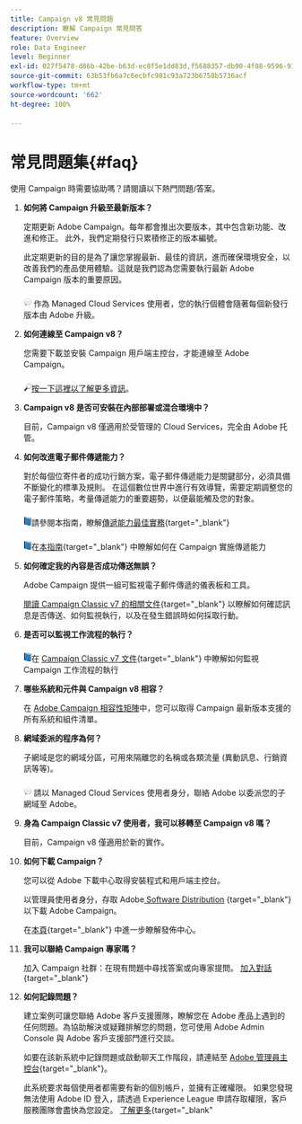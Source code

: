 ```yaml
---
title: Campaign v8 常見問題
description: 瞭解 Campaign 常見問答
feature: Overview
role: Data Engineer
level: Beginner
exl-id: 027f5478-d86b-42be-b63d-ec8f5e1dd83d,f5688357-db90-4f88-9596-91e9d0a20d75
source-git-commit: 63b53fb6a7c6ecbfc981c93a723b6758b5736acf
workflow-type: tm+mt
source-wordcount: '662'
ht-degree: 100%

---
```


# 常見問題集{#faq}

使用 Campaign 時需要協助嗎？請閱讀以下熱門問題/答案。

1. **如何將 Campaign 升級至最新版本？**

   定期更新 Adobe Campaign。每年都會推出次要版本，其中包含新功能、改進和修正。 此外，我們定期發行只累積修正的版本編號。

   此定期更新的目的是為了讓您掌握最新、最佳的資訊，進而確保環境安全，以改善我們的產品使用體驗。這就是我們認為您需要執行最新 Adobe Campaign 版本的重要原因。

   ![](../assets/do-not-localize/speech.png) 作為 Managed Cloud Services 使用者，您的執行個體會隨著每個新發行版本由 Adobe 升級。

1. **如何連線至 Campaign v8？**

   您需要下載並安裝 Campaign 用戶端主控台，才能連線至 Adobe Campaign。

   ![](../assets/do-not-localize/glass.png)[按一下這裡以了解更多資訊](connect.md)。

1. **Campaign v8 是否可安裝在內部部署或混合環境中？**

   目前，Campaign v8 僅適用於受管理的 Cloud Services，完全由 Adobe 托管。

1. **如何改進電子郵件傳遞能力？**

   對於每個位寄件者的成功行銷方案，電子郵件傳遞能力是關鍵部分，必須具備不斷變化的標準及規則。 在這個數位世界中進行有效導覽，需要定期調整您的電子郵件策略，考量傳遞能力的重要趨勢，以便最能觸及您的對象。

   ![](../assets/do-not-localize/book.png)請參閱本指南，瞭解[傳遞能力最佳實務](https://experienceleague.adobe.com/docs/deliverability-learn/deliverability-best-practice-guide/introduction.html?lang=zh-Hant){target=&quot;_blank&quot;}

   ![](../assets/do-not-localize/book.png)在[本指南](https://experienceleague.adobe.com/docs/deliverability-learn/deliverability-best-practice-guide/additional-resources/general-resources.html?lang=zh-Hant){target=&quot;_blank&quot;} 中瞭解如何在 Campaign 實施傳遞能力

1. **如何確定我的內容是否成功傳送無誤？**

   Adobe Campaign 提供一組可監視電子郵件傳遞的儀表板和工具。

   [閱讀 Campaign Classic v7 的相關文件](https://experienceleague.adobe.com/docs/campaign-classic/using/sending-messages/monitoring-deliveries/about-delivery-monitoring.html?lang=zh-Hant){target=&quot;_blank&quot;} 以瞭解如何確認訊息是否傳送、如何監視執行，以及在發生錯誤時如何採取行動。

1. **是否可以監視工作流程的執行？**

   ![](../assets/do-not-localize/book.png)在 [ Campaign Classic v7 文件](https://experienceleague.adobe.com/docs/campaign-classic/using/automating-with-workflows/executing-a-workflow/starting-a-workflow.html?lang=zh-Hant){target=&quot;_blank&quot;} 中瞭解如何監視 Campaign 工作流程的執行

1. **哪些系統和元件與 Campaign v8 相容？**

   在 [Adobe Campaign 相容性矩陣](compatibility-matrix.md)中，您可以取得 Campaign 最新版本支援的所有系統和組件清單。

1. **網域委派的程序為何？**

   子網域是您的網域分區，可用來隔離您的名稱或各類流量 (異動訊息、行銷資訊等等)。

   ![](../assets/do-not-localize/speech.png) 請以 Managed Cloud Services 使用者身分，聯絡 Adobe 以委派您的子網域至 Adobe。

1. **身為 Campaign Classic v7 使用者，我可以移轉至 Campaign v8 嗎？**

   目前，Campaign v8 僅適用於新的實作。

1. **如何下載 Campaign？**

   您可以從 Adobe 下載中心取得安裝程式和用戶端主控台。

   以管理員使用者身分，存取 Adobe[ Software Distribution](https://experience.adobe.com/#/downloads/content/software-distribution/en/campaign.html) {target=&quot;_blank&quot;} 以下載 Adobe Campaign。

   在[本頁](https://experienceleague.adobe.com/docs/experience-cloud/software-distribution/home.html?lang=zh-Hant){target=&quot;_blank&quot;} 中進一步瞭解發佈中心。

1. **我可以聯絡 Campaign 專家嗎？**

   加入 Campaign 社群：在現有問題中尋找答案或向專家提問。 [加入對話](https://experienceleaguecommunities.adobe.com/t5/adobe-campaign-classic/ct-p/adobe-campaign-classic-community){target=&quot;_blank&quot;}


1. **如何記錄問題？**

   建立案例可讓您聯絡 Adobe 客戶支援團隊，瞭解您在 Adobe 產品上遇到的任何問題。為協助解決或疑難排解您的問題，您可使用 Adobe Admin Console 與 Adobe 客戶支援部門進行交談。

   如要在該新系統中記錄問題或啟動聊天工作階段，請連結至 [Adobe 管理員主控台](https://adminConsole.adobe.com/overview){target=&quot;_blank&quot;}。

   此系統要求每個使用者都需要有新的個別帳戶，並擁有正確權限。 如果您發現無法使用 Adobe ID 登入，請透過 Experience League 申請存取權限，客戶服務團隊會盡快為您設定。 [了解更多](https://helpx.adobe.com/tw/enterprise/admin-guide.html/enterprise/using/support-for-experience-cloud.ug.html){target=&quot;_blank&quot;
